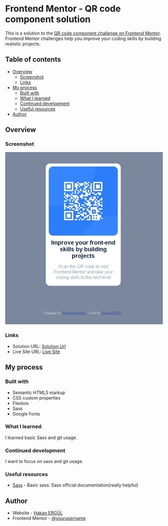 # Frontend Mentor - QR code component solution

This is a solution to the [QR code component challenge on Frontend Mentor](https://www.frontendmentor.io/challenges/qr-code-component-iux_sIO_H). Frontend Mentor challenges help you improve your coding skills by building realistic projects. 

## Table of contents

- [Overview](#overview)
  - [Screenshot](#screenshot)
  - [Links](#links)
- [My process](#my-process)
  - [Built with](#built-with)
  - [What I learned](#what-i-learned)
  - [Continued development](#continued-development)
  - [Useful resources](#useful-resources)
- [Author](#author)

## Overview

### Screenshot

![Screenshot](screenshot.png)

### Links

- Solution URL: [Solution Url](https://github.com/hakanergul/qr-code-component-main)
- Live Site URL: [Live Site](https://admirable-lebkuchen-5401ab.netlify.app/)

## My process

### Built with

- Semantic HTML5 markup
- CSS custom properties
- Flexbox
- Sass
- Google Fonts

### What I learned

I learned basic Sass and git usage.


### Continued development

I want to focus on sass and git usage. 


### Useful resources

- [Sass](https://sass-lang.com/guide) - Basic sass: Sass official documentation(really helpful)


## Author

- Website - [Hakan ERGÜL](https://hakanergul.github.io)
- Frontend Mentor - [@yourusername](https://www.frontendmentor.io/profile/yourusername)

